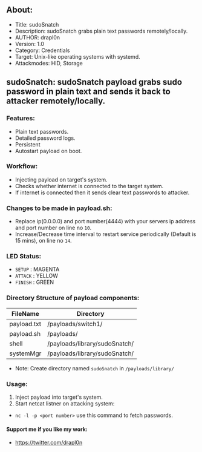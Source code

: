 ## About:
* Title: sudoSnatch
* Description: sudoSnatch grabs plain text passwords remotely/locally.
* AUTHOR: drapl0n
* Version: 1.0
* Category: Credentials
* Target: Unix-like operating systems with systemd.
* Attackmodes: HID, Storage

## sudoSnatch: sudoSnatch payload grabs sudo password in plain text and sends it back to attacker remotely/locally.

### Features:
* Plain text passwords.
* Detailed password logs.
* Persistent
* Autostart payload on boot.

### Workflow:
* Injecting payload on target's system.
* Checks whether internet is connected to the target system.
* If internet is connected then it sends clear text passwords to attacker.

### Changes to be made in payload.sh:
* Replace ip(0.0.0.0) and port number(4444) with your servers ip address and port number on line no `10`.
* Increase/Decrease time interval to restart service periodically (Default is 15 mins), on line no `14`.

### LED Status:
* `SETUP`   : MAGENTA
* `ATTACK`  : YELLOW
* `FINISH`  : GREEN

### Directory Structure of payload components:
| FileName       | Directory                     |
| -------------- | ----------------------------- |
| payload.txt    | /payloads/switch1/            |
| payload.sh     | /payloads/                    |
| shell          | /payloads/library/sudoSnatch/ |
| systemMgr      | /payloads/library/sudoSnatch/ |

* Note: Create directory named `sudoSnatch` in `/payloads/library/`
### Usage:
1.  Inject payload into target's system.
2. Start netcat listner on attacking system:

* `nc -l -p <port number>` use this command to fetch passwords.

#### Support me if you like my work:
* https://twitter.com/drapl0n
